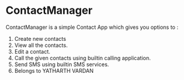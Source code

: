 # ContactManager
ContactManager is a simple Contact App which gives you options to :
1. Create new contacts
2. View all the contacts.
3. Edit a contact.
4. Call the given contacts using builtin calling application.
5. Send SMS using builtin SMS services.
6. Belongs to YATHARTH VARDAN
